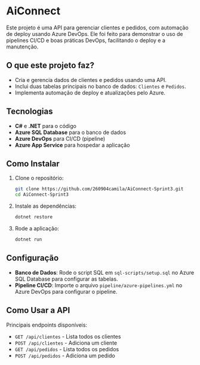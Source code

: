 # AiConnect 

Este projeto é uma API para gerenciar clientes e pedidos, com automação de deploy usando Azure DevOps. Ele foi feito para demonstrar o uso de pipelines CI/CD e boas práticas DevOps, facilitando o deploy e a manutenção.

## O que este projeto faz?

- Cria e gerencia dados de clientes e pedidos usando uma API.
- Inclui duas tabelas principais no banco de dados: `Clientes` e `Pedidos`.
- Implementa automação de deploy e atualizações pelo Azure.

## Tecnologias

- **C#** e **.NET** para o código
- **Azure SQL Database** para o banco de dados
- **Azure DevOps** para CI/CD (pipeline)
- **Azure App Service** para hospedar a aplicação

## Como Instalar

1. Clone o repositório:

   ```bash
   git clone https://github.com/260904camila/AiConnect-Sprint3.git
   cd AiConnect-Sprint3
   ```

2. Instale as dependências:

   ```bash
   dotnet restore
   ```

3. Rode a aplicação:

   ```bash
   dotnet run
   ```

## Configuração

- **Banco de Dados**: Rode o script SQL em `sql-scripts/setup.sql` no Azure SQL Database para configurar as tabelas.
- **Pipeline CI/CD**: Importe o arquivo `pipeline/azure-pipelines.yml` no Azure DevOps para configurar o pipeline.

## Como Usar a API

Principais endpoints disponíveis:

- `GET /api/clientes` - Lista todos os clientes
- `POST /api/clientes` - Adiciona um cliente
- `GET /api/pedidos` - Lista todos os pedidos
- `POST /api/pedidos` - Adiciona um pedido


